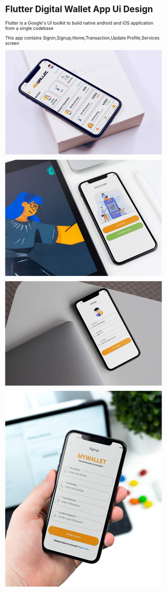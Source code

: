 # Flutter Digital Wallet App Ui Design

Flutter is a Google's UI toolkit to bulid native android and iOS application from a single codebase

This app contains Signin,Signup,Home,Transaction,Update Profile,Services screen

![UI Image 1](/FB_IMG_1627318501617.jpg)

![UI Images 2](/FB_IMG_1627318507573.jpg)

![UI Images 3](/FB_IMG_1627318514835.jpg)

![UI Images 4](/FB_IMG_1627318521173.jpg)



